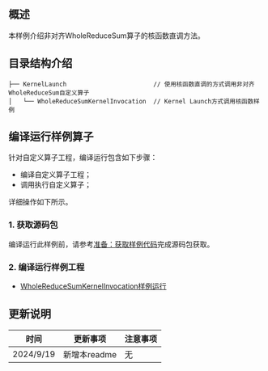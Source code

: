 ## 概述
本样例介绍非对齐WholeReduceSum算子的核函数直调方法。
## 目录结构介绍
```
├── KernelLaunch                        // 使用核函数直调的方式调用非对齐WholeReduceSum自定义算子
│   └── WholeReduceSumKernelInvocation  // Kernel Launch方式调用核函数样例
```
## 编译运行样例算子
针对自定义算子工程，编译运行包含如下步骤：
- 编译自定义算子工程；
- 调用执行自定义算子；

详细操作如下所示。
### 1. 获取源码包
编译运行此样例前，请参考[准备：获取样例代码](../README.md#codeready)完成源码包获取。
### 2. 编译运行样例工程
- [WholeReduceSumKernelInvocation样例运行](./WholeReduceSumKernelInvocation/README.md)
## 更新说明
| 时间 | 更新事项 | 注意事项 |
| - | - | - |
| 2024/9/19 | 新增本readme | 无 |
